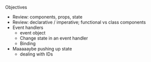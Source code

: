 Objectives
  - Review: components, props, state
  - Review: declarative / imperative; functional vs class components
  - Event handlers
    - event object
    - Change state in an event handler
    - Binding
  - Maaaaaybe pushing up state
    - dealing with IDs

